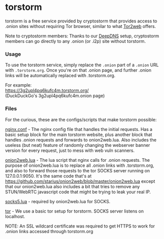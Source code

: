 # torstorm

torstorm is a free service provided by cryptostorm that provides access to .onion sites without requiring Tor browser, similar to what [Tor2web](https://tor2web.org/) offers.

Note to cryptostorm members: Thanks to our [DeepDNS](http://deepdns.net/) setup, cryptostorm members can go directly to any .onion (or .i2p) site without torstorm.

### Usage

To use the torstorm service, simply replace the `.onion` part of a `.onion` URL with `.torstorm.org`. Once you're on that .onion page, and further .onion links will be automatically replaced with .torstorm.org.

For example:  
https://3g2upl4pq6kufc4m.torstorm.org/  
(DuckDuckGo's 3g2upl4pq6kufc4m.onion page)

### Files

For the curious, these are the configs/scripts that make torstorm possible:

[nginx.conf](https://github.com/cryptostorm/torstorm/blob/master/nginx.conf) - The nginx config file that handles the initial requests. Has a basic setup block for the main torstorm website, plus another block that handles .onion requests and forwards to onion2web.lua. Also includes the useless (but neat) feature of randomly changing the webserver banner version for every request, just to mess with web vuln scanners.

[onion2web.lua](https://github.com/cryptostorm/torstorm/blob/master/onion2web.lua) - The lua script that nginx calls for .onion requests. The purpose of onion2web.lua is to replace all .onion links with .torstorm.org, and also to forward those requests to the tor SOCKS server running on 127.0.0.1:9050. It's the same code that's at https://github.com/starius/onion2web/blob/master/onion2web.lua except that our onion2web.lua also includes a bit that tries to remove any STUN/WebRTC javascript code that might be trying to leak your real IP. 

[socks5.lua](https://github.com/cryptostorm/torstorm/blob/master/socks5.lua) - required by onion2web.lua for SOCKS.

[tor](https://www.torproject.org/) - We use a basic tor setup for torstorm. SOCKS server listens on localhost.

NOTE: An SSL wildcard certificate was required to get HTTPS to work for .onion links accessed through torstorm.org
